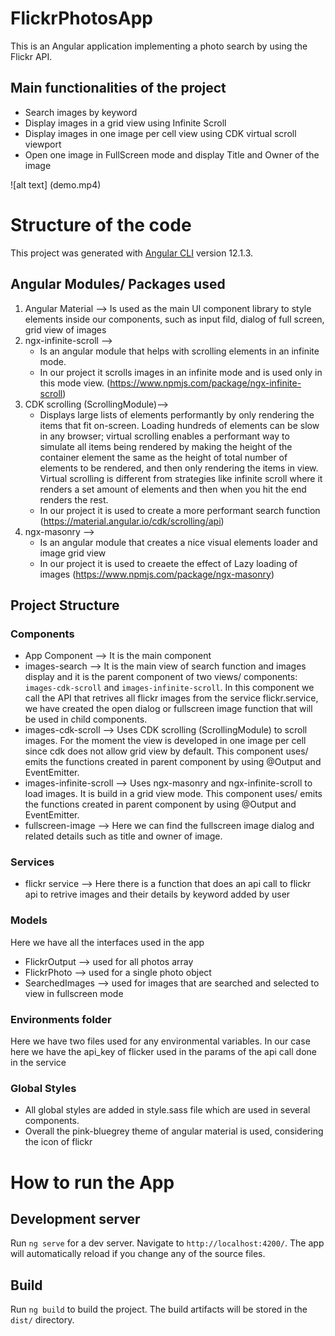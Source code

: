 # FlickrPhotosApp
This is an Angular application implementing a photo search by using the Flickr API.

## Main functionalities of the project
- Search images by keyword
- Display images in a grid view using Infinite Scroll
- Display images in one image per cell view using CDK virtual scroll viewport
- Open one image in FullScreen mode and display Title and Owner of the image

![alt text] (demo.mp4)

# Structure of the code
This project was generated with [Angular CLI](https://github.com/angular/angular-cli) version 12.1.3.

## Angular Modules/ Packages used
1. Angular Material --> Is used as the main UI component library to style elements inside our components, such as input fild, dialog of full screen, grid view of images
2. ngx-infinite-scroll --> 
    - Is an angular module that helps with scrolling elements in an infinite mode. 
    - In our project it scrolls images in an infinite mode and is used only in this mode view. 
    (https://www.npmjs.com/package/ngx-infinite-scroll)
3. CDK scrolling (ScrollingModule)--> 
    - Displays large lists of elements performantly by only rendering the items that fit on-screen. Loading hundreds of elements can be slow in any browser; virtual scrolling enables a performant way to simulate all items being rendered by making the height of the container element the same as the height of total number of elements to be rendered, and then only rendering the items in view. Virtual scrolling is different from strategies like infinite scroll where it renders a set amount of elements and then when you hit the end renders the rest.
    - In our project it is used to create a more performant search function
    (https://material.angular.io/cdk/scrolling/api)
4. ngx-masonry --> 
    - Is an angular module that creates a nice visual elements loader and image grid view 
    - In our project it is used to creaete the effect of Lazy loading of images
    (https://www.npmjs.com/package/ngx-masonry)

## Project Structure

### Components
- App Component --> It is the main component
- images-search --> It is the main view of search function and images display and it is the parent component of  two views/ components: `images-cdk-scroll` and `images-infinite-scroll`. In this component we call the API that retrives all flickr images from the service flickr.service, we have created the open dialog or fullscreen image function that will be used in child components.
- images-cdk-scroll --> Uses CDK scrolling (ScrollingModule) to scroll images. For the moment the view is developed in one image per cell since cdk does not allow grid view by default. This component uses/ emits the functions created in parent component by using @Output and EventEmitter. 
- images-infinite-scroll --> Uses ngx-masonry and ngx-infinite-scroll to load images. It is build in a grid view mode. This component uses/ emits the functions created in parent component by using @Output and EventEmitter. 
- fullscreen-image --> Here we can find the fullscreen image dialog and related details such as title and owner of image. 

### Services
- flickr service --> Here there is a function that does an api call to flickr api to retrive images and their details by keyword added by user

### Models
Here we have all the interfaces used in the app
- FlickrOutput --> used for all photos array
- FlickrPhoto --> used for a single photo object
- SearchedImages --> used for images that are searched and selected to view in fullscreen mode

### Environments folder
Here we have two files used for any environmental variables. In our case here we have the api_key of flicker used in the params of the api call done in the service

### Global Styles
- All global styles are added in style.sass file which are used in several components.
- Overall the pink-bluegrey theme of angular material is used, considering the icon of flickr

# How to run the App

## Development server

Run `ng serve` for a dev server. Navigate to `http://localhost:4200/`. The app will automatically reload if you change any of the source files.

## Build

Run `ng build` to build the project. The build artifacts will be stored in the `dist/` directory.


